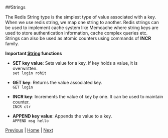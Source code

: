 ##Strings   

The Redis String type is the simplest type of value associated with a key. When we use redis string, we map one string to another. Redis strings can be used to implement cache system like Memcache where string keys are used to store authentication information, cache complex queries etc.
Strings can also be used as atomic counters using commands of __INCR__ family.

__Important [String](http://redis.io/commands#string) functions__

* __SET key value__: Sets value for a key. If key holds a value, it is overwritten.    
`set login rohit` 

* __GET key__: Returns the value associated key.  
`GET login`

* __INCR key__: Increments the value of key by one. It can be used to maintain counter.  
`INCR ctr`

* __APPEND key value__: Appends the value to a key.  
`APPEND msg hello`

[Previous](https://github.com/joed7/Redis/blob/master/installation.md)  |  [Home](https://github.com/joed7/Redis/blob/master/home.md)  |  [Next](https://github.com/joed7/Redis/blob/master/hash.md)